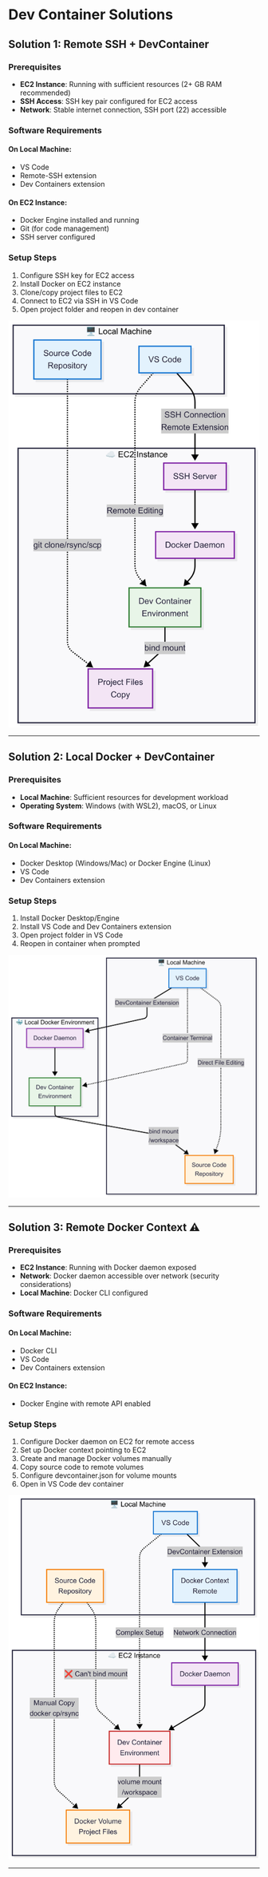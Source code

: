 # Dev Container Solutions

## Solution 1: Remote SSH + DevContainer

### Prerequisites
- **EC2 Instance**: Running with sufficient resources (2+ GB RAM recommended)
- **SSH Access**: SSH key pair configured for EC2 access
- **Network**: Stable internet connection, SSH port (22) accessible

### Software Requirements
#### On Local Machine:
- VS Code
- Remote-SSH extension
- Dev Containers extension

#### On EC2 Instance:
- Docker Engine installed and running
- Git (for code management)
- SSH server configured

### Setup Steps
1. Configure SSH key for EC2 access
2. Install Docker on EC2 instance
3. Clone/copy project files to EC2
4. Connect to EC2 via SSH in VS Code
5. Open project folder and reopen in dev container

![Solution 1](solution_1.png)

---

## Solution 2: Local Docker + DevContainer

### Prerequisites
- **Local Machine**: Sufficient resources for development workload
- **Operating System**: Windows (with WSL2), macOS, or Linux

### Software Requirements
#### On Local Machine:
- Docker Desktop (Windows/Mac) or Docker Engine (Linux)
- VS Code
- Dev Containers extension

### Setup Steps
1. Install Docker Desktop/Engine
2. Install VS Code and Dev Containers extension
3. Open project folder in VS Code
4. Reopen in container when prompted

![Solution 2](solution_2.png)

---

## Solution 3: Remote Docker Context ⚠️

### Prerequisites
- **EC2 Instance**: Running with Docker daemon exposed
- **Network**: Docker daemon accessible over network (security considerations)
- **Local Machine**: Docker CLI configured

### Software Requirements
#### On Local Machine:
- Docker CLI
- VS Code
- Dev Containers extension

#### On EC2 Instance:
- Docker Engine with remote API enabled

### Setup Steps
1. Configure Docker daemon on EC2 for remote access
2. Set up Docker context pointing to EC2
3. Create and manage Docker volumes manually
4. Copy source code to remote volumes
5. Configure devcontainer.json for volume mounts
6. Open in VS Code dev container

![Solution 3](solution_3.png)

---
